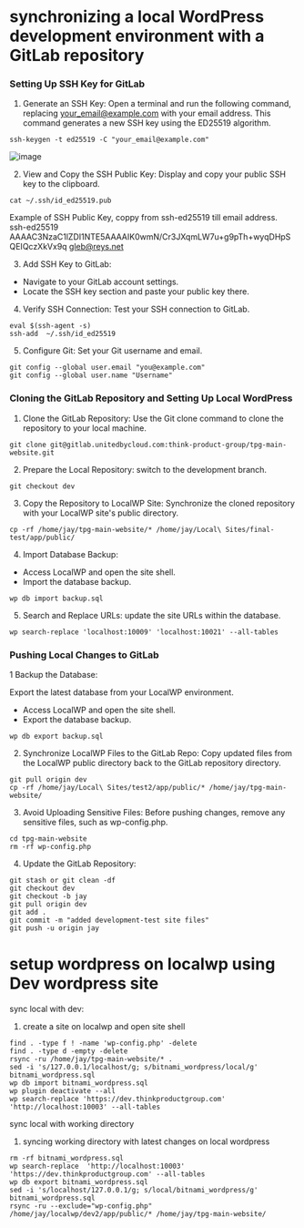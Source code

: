 # synchronizing a local WordPress development environment with a GitLab repository

### Setting Up SSH Key for GitLab
1. Generate an SSH Key:
Open a terminal and run the following command, replacing your_email@example.com with your email address. This command generates a new SSH key using the ED25519 algorithm.

```
ssh-keygen -t ed25519 -C "your_email@example.com"
```
![image](https://github.com/jspawar80/sync-wordpres-env/assets/127867978/ee52c8c0-504e-421c-b3ba-b1aae4517cd4)

2. View and Copy the SSH Public Key:
Display and copy your public SSH key to the clipboard.

```
cat ~/.ssh/id_ed25519.pub
```
Example of SSH Public Key, coppy from ssh-ed25519 till email address.
ssh-ed25519 AAAAC3NzaC1lZDI1NTE5AAAAIK0wmN/Cr3JXqmLW7u+g9pTh+wyqDHpSQEIQczXkVx9q gleb@reys.net

3. Add SSH Key to GitLab:
- Navigate to your GitLab account settings.
- Locate the SSH key section and paste your public key there.

4. Verify SSH Connection:
Test your SSH connection to GitLab.

```
eval $(ssh-agent -s)
ssh-add  ~/.ssh/id_ed25519
```
5. Configure Git:
Set your Git username and email.

```
git config --global user.email "you@example.com"
git config --global user.name "Username"
```

### Cloning the GitLab Repository and Setting Up Local WordPress

1. Clone the GitLab Repository:
Use the Git clone command to clone the repository to your local machine.

```
git clone git@gitlab.unitedbycloud.com:think-product-group/tpg-main-website.git
```

2. Prepare the Local Repository:
 switch to the development branch.

```
git checkout dev
```
3. Copy the Repository to LocalWP Site:
Synchronize the cloned repository with your LocalWP site's public directory.

```
cp -rf /home/jay/tpg-main-website/* /home/jay/Local\ Sites/final-test/app/public/
```
4. Import Database Backup:

- Access LocalWP and open the site shell.
- Import the database backup.

```
wp db import backup.sql
```
5. Search and Replace URLs:
update the site URLs within the database.

```
wp search-replace 'localhost:10009' 'localhost:10021' --all-tables
```
### Pushing Local Changes to GitLab

1 Backup the Database:

Export the latest database from your LocalWP environment.
- Access LocalWP and open the site shell.
- Export the database backup.

```
wp db export backup.sql
```
  
2. Synchronize LocalWP Files to the GitLab Repo:
Copy updated files from the LocalWP public directory back to the GitLab repository directory.

```
git pull origin dev
cp -rf /home/jay/Local\ Sites/test2/app/public/* /home/jay/tpg-main-website/
```
3. Avoid Uploading Sensitive Files:
Before pushing changes, remove any sensitive files, such as wp-config.php.

```
cd tpg-main-website
rm -rf wp-config.php
```
4. Update the GitLab Repository:

```
git stash or git clean -df
git checkout dev
git checkout -b jay
git pull origin dev
git add .
git commit -m "added development-test site files"
git push -u origin jay
```
# setup wordpress on localwp using Dev wordpress site

sync local with dev:
1. create a site on localwp and open site shell

```
find . -type f ! -name 'wp-config.php' -delete
find . -type d -empty -delete
rsync -ru /home/jay/tpg-main-website/* .
sed -i 's/127.0.0.1/localhost/g; s/bitnami_wordpress/local/g' bitnami_wordpress.sql
wp db import bitnami_wordpress.sql
wp plugin deactivate --all 
wp search-replace 'https://dev.thinkproductgroup.com' 'http://localhost:10003' --all-tables
```

sync local with working directory
1. syncing working directory with latest changes on local wordpress
```
rm -rf bitnami_wordpress.sql
wp search-replace  'http://localhost:10003' 'https://dev.thinkproductgroup.com' --all-tables
wp db export bitnami_wordpress.sql
sed -i 's/localhost/127.0.0.1/g; s/local/bitnami_wordpress/g' bitnami_wordpress.sql
rsync -ru --exclude="wp-config.php" /home/jay/localwp/dev2/app/public/* /home/jay/tpg-main-website/
```


